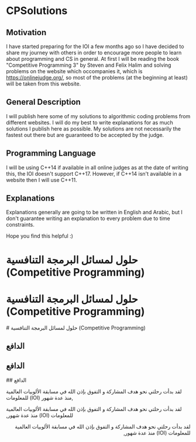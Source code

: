 # CPSolutions

## Motivation
I have started preparing for the IOI a few months ago so I have decided to share my journey with others in order to encourage more people to learn about programming and CS in general. At first I will be reading the book "Competitive Programming 3" by Steven and Felix Halim and solving problems on the website which occompanies it, which is https://onlinejudge.org/, so most of the problems (at the beginning at least) will be taken from this website.

## General Description
I will publish here some of my solutions to algorithmic coding problems from different websites. I will do my best to write explanations for as much solutions I publish here as possible. My solutions are not necessarily the fastest out there but are guaranteed to be accepted by the judge. 

## Programming Language
I will be using C++14 if available in all online judges as at the date of writing this, the IOI doesn't support C++17. However, if C++14 isn't available in a website then I will use C++11.

## Explanations
Explanations generally are going to be written in English and Arabic, but I don't guarantee writing an explanation to every problem due to time constraints.

Hope you find this helpful :)

# حلول لمسائل البرمجة التنافسية (Competitive Programming)

# &#x202b; حلول لمسائل البرمجة التنافسية (Competitive Programming)

<div dir='rt'>
# حلول لمسائل البرمجة التنافسية (Competitive Programming)
</div>

## الدافع

## &#x202b; الدافع

<div dir='rt'>
## الدافع
</div>


لقد بدأت رحلتي نحو هدف المشاركة و التفوق بإذن الله في مسابقة الألوبيات العالمية للمعلومات (IOI) منذ عدة شهور,

&#x202b; لقد بدأت رحلتي نحو هدف المشاركة و التفوق بإذن الله في مسابقة الألوبيات العالمية للمعلومات (IOI) منذ عدة شهور,

<div dir='rtl'>
لقد بدأت رحلتي نحو هدف المشاركة و التفوق بإذن الله في مسابقة الألوبيات العالمية للمعلومات (IOI) منذ عدة شهور,
</div>
